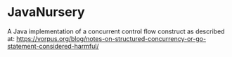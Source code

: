# JavaNursery
A Java implementation of a concurrent control flow construct as described at: https://vorpus.org/blog/notes-on-structured-concurrency-or-go-statement-considered-harmful/
